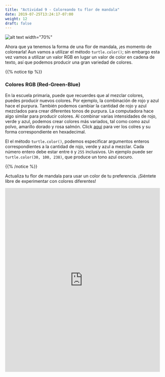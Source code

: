 ```yaml
---
title: "Actividad 9 - Coloreando tu flor de mandala"
date: 2019-07-25T13:24:17-07:00
weight: 12
draft: false
---
```


![alt text width="70%"](../media/mandala-blue.png "mandala flower with blue pedals")

Ahora que ya tenemos la forma de una flor de mandala, ¡es momento de colorearla! Aun vamos a utilizar el método `turtle.color()`; sin embargo esta vez vamos a utilizar un valor RGB en lugar un valor de color en cadena de texto, así que podemos producir una gran variedad de colores.

{{% notice tip %}}

### Colores RGB (Red-Green-Blue)

En la escuela primaria, puede que recuerdes que al mezclar colores, puedes producir nuevos colores. Por ejemplo, la combinación de rojo y azul hace el purpura. También podemos cambiar la cantidad de rojo y azul mezclados para crear diferentes tonos de purpura. La computadora hace algo similar para producir colores. Al combinar varias intensidades de rojo, verde y azul, podemos crear colores más variados, tal como como azul polvo, amarillo dorado y rosa salmón. Click [aqui](https://htmlcolorcodes.com/color-names/) para ver los colres y su forma correspondiente en hexadecimal.

El el método `turtle.color()`, podemos especificar argumentos enteros correspondientes a la cantidad de rojo, verde y azul a mezclar. Cada número entero debe estar entre `0` y `255` inclusivos. Un ejemplo puede ser `turtle.color(30, 100, 238)`, que produce un tono azul oscuro.

{{% /notice %}}

Actualiza tu flor de mandala para usar un color de tu preferencia. ¡Siéntete libre de experimentar con colores diferentes!

<iframe src="https://trinket.io/embed/python/d82c76d1f2" width="100%" height="600" frameborder="0" marginwidth="0" marginheight="0" allowfullscreen></iframe>